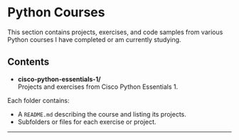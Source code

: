 # Python Courses

This section contains projects, exercises, and code samples from various Python courses I have completed or am currently studying.

## Contents

- **cisco-python-essentials-1/**  
  Projects and exercises from Cisco Python Essentials 1.

Each folder contains:
- A `README.md` describing the course and listing its projects.
- Subfolders or files for each exercise or project.

---
